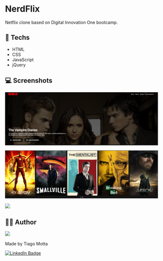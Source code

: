 # NerdFlix

Netflix clone based on Digital Innovation One bootcamp.

## 🧰 Techs
- HTML
- CSS
- JavaScript
- jQuery

## 💻 Screenshots

<p>
  <img src="./imagens/Screenshot_1.png"></img>
</p>
<p>
  <img src="./imagens/Screenshot_2.png"></img>
</p>
<p>
  <img src="./imagens/gifGit.gif"></img>
</p>


## 👨‍💻 Author

<p >
  <img src="https://avatars.githubusercontent.com/u/10439230?s=400&u=29a5b115c8c5b049db41b71b7f6845f3c4c60651&v=4" width="150"></img>
</p>

Made by Tiago Motta

[![LinkedIn Badge](https://img.shields.io/badge/-Tiago_Motta-blue?style=flat-square&logo=Linkedin&logoColor=white&link=https://www.linkedin.com/in/tiagomotta7/)](https://www.linkedin.com/in/tiagomotta7/)
